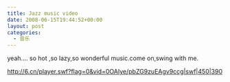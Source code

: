 ```yaml
---
title: Jazz music video
date: 2008-06-15T19:44:52+00:00
layout: post
categories:
  - 音乐
---
```


yeah…. so hot ,so lazy,so wonderful music.come on,swing with me.

<http://6.cn/player.swf?flag=0&vid=0OAIye/pbZG9zuEAgv9ccg|swf|450|390>